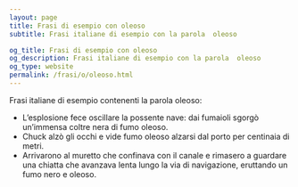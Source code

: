 ```yaml
---
layout: page
title: Frasi di esempio con oleoso 
subtitle: Frasi italiane di esempio con la parola  oleoso

og_title: Frasi di esempio con oleoso 
og_description: Frasi italiane di esempio con la parola  oleoso
og_type: website
permalink: /frasi/o/oleoso.html
---
```


Frasi italiane di esempio contenenti la parola oleoso:


- L’esplosione fece oscillare la possente nave: dai fumaioli sgorgò un’immensa coltre nera di fumo oleoso.
- Chuck alzò gli occhi e vide fumo oleoso alzarsi dal porto per centinaia di metri.
- Arrivarono al muretto che confinava con il canale e rimasero a guardare una chiatta che avanzava lenta lungo la via di navigazione, eruttando un fumo nero e oleoso.
